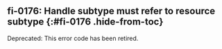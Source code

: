 ## fi-0176: Handle subtype must refer to resource subtype {:#fi-0176 .hide-from-toc}

Deprecated: This error code has been retired.

